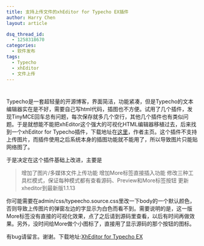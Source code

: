 ```yaml
---
title: 支持上传文件的xhEditor for Typecho EX插件
author: Harry Chen
layout: article

dsq_thread_id:
  - 1258318670
categories:
  - 软件发布
tags:
  - Typecho
  - xhEditor
  - 文件上传
---
```

# 

  Typecho是一套超轻量的开源博客，界面简洁，功能紧凑，但是Typecho的文本编辑器实在是不好，需要自己写html代码，插图也不方便。试用了几个插件，发现TinyMCE回车总有问题，每次保存就多几个空行，其他几个插件也有类似问题。于是就想能不能把xhEditor这个强大的可视化HTML编辑器移植过去，后来找到一个xhEditor for Typecho插件，下载地址在[这里][1]，作者主页。这个插件不支持上传图片，而插件使用之后系统本身的插图功能就不能用了，所以导致图片只能贴网络图了。

  于是决定在这个插件基础上改进，主要是

> 增加了图片/多媒体文件上传功能
增加More标签直接插入功能
修改三种工具栏模式，保证每种模式都有查看源码、Preview和More标签按钮
更新xheditor到最新版1.1.13

  你可能需要在admin/css/typeecho.source.css里改一下body的一个默认颜色，否则导致上传图片的弹窗左边的字显示为白色而看不到。需要说明的是，这一版More标签没有直接的可视化效果，点了之后请到源码里查看，以后有时间再做效果。另外，没时间给More做个小图标了，直接用了显示源码的那个按钮的图标。

  有bug请留言。谢谢。下载地址:[XhEditor for Typecho EX][2]

   [1]: http://115.com/file/atedbyls
   [2]: http://www.roybit.com/wp-content/uploads/2012/03/XhEditor-for-Typecho.rar (XhEditor for Typecho)
